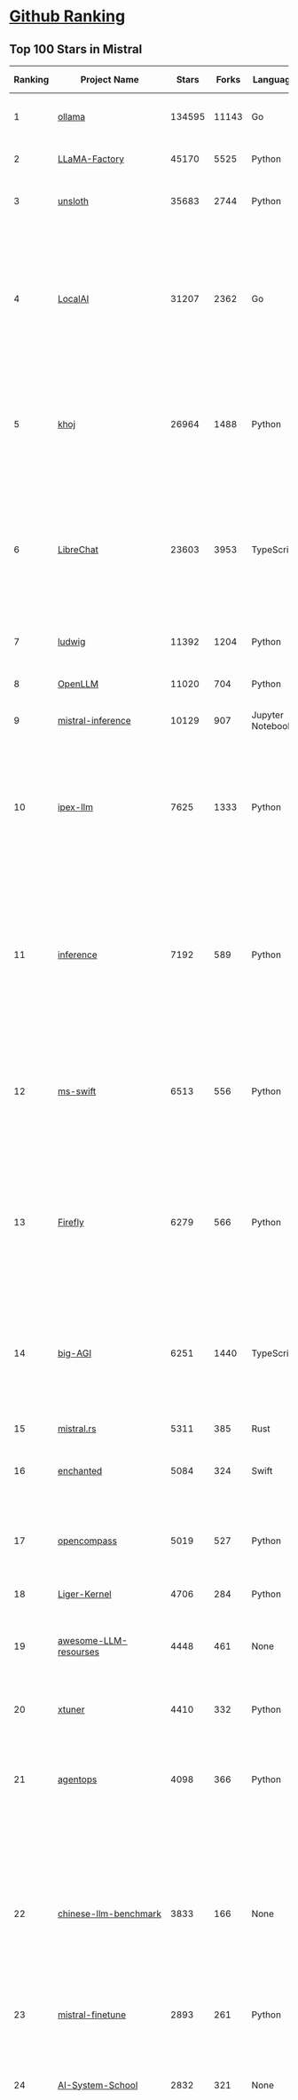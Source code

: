 [Github Ranking](../README.md)
==========

## Top 100 Stars in Mistral

| Ranking | Project Name | Stars | Forks | Language | Open Issues | Description | Last Commit |
| ------- | ------------ | ----- | ----- | -------- | ----------- | ----------- | ----------- |
| 1 | [ollama](https://github.com/ollama/ollama) | 134595 | 11143 | Go | 1493 | Get up and running with Llama 3.3, DeepSeek-R1, Phi-4, Gemma 3, and other large language models. | 2025-03-24T20:16:45Z |
| 2 | [LLaMA-Factory](https://github.com/hiyouga/LLaMA-Factory) | 45170 | 5525 | Python | 394 | Unified Efficient Fine-Tuning of 100+ LLMs & VLMs (ACL 2024) | 2025-03-25T03:23:50Z |
| 3 | [unsloth](https://github.com/unslothai/unsloth) | 35683 | 2744 | Python | 926 | Finetune Llama 3.3, DeepSeek-R1, Gemma 3 & Reasoning LLMs 2x faster with 70% less memory! 🦥 | 2025-03-22T01:02:15Z |
| 4 | [LocalAI](https://github.com/mudler/LocalAI) | 31207 | 2362 | Go | 416 | :robot: The free, Open Source alternative to OpenAI, Claude and others. Self-hosted and local-first. Drop-in replacement for OpenAI,  running on consumer-grade hardware. No GPU required. Runs gguf, transformers, diffusers and many more models architectures. Features: Generate Text, Audio, Video, Images, Voice Cloning, Distributed, P2P inference | 2025-03-24T21:37:16Z |
| 5 | [khoj](https://github.com/khoj-ai/khoj) | 26964 | 1488 | Python | 67 | Your AI second brain. Self-hostable. Get answers from the web or your docs. Build custom agents, schedule automations, do deep research. Turn any online or local LLM into your personal, autonomous AI (gpt, claude, gemini, llama, qwen, mistral). Get started - free. | 2025-03-24T04:57:20Z |
| 6 | [LibreChat](https://github.com/danny-avila/LibreChat) | 23603 | 3953 | TypeScript | 140 | Enhanced ChatGPT Clone: Features Agents, DeepSeek, Anthropic, AWS, OpenAI, Assistants API, Azure, Groq, o1, GPT-4o, Mistral, OpenRouter, Vertex AI, Gemini, Artifacts, AI model switching, message search, Code Interpreter, langchain, DALL-E-3, OpenAPI Actions, Functions, Secure Multi-User Auth, Presets, open-source for self-hosting. Active project. | 2025-03-24T21:55:52Z |
| 7 | [ludwig](https://github.com/ludwig-ai/ludwig) | 11392 | 1204 | Python | 38 | Low-code framework for building custom LLMs, neural networks, and other AI models | 2025-03-03T20:40:07Z |
| 8 | [OpenLLM](https://github.com/bentoml/OpenLLM) | 11020 | 704 | Python | 0 | Run any open-source LLMs, such as DeepSeek and Llama, as OpenAI compatible API endpoint in the cloud. | 2025-03-24T19:08:56Z |
| 9 | [mistral-inference](https://github.com/mistralai/mistral-inference) | 10129 | 907 | Jupyter Notebook | 121 | Official inference library for Mistral models | 2025-03-20T15:03:08Z |
| 10 | [ipex-llm](https://github.com/intel/ipex-llm) | 7625 | 1333 | Python | 1102 | Accelerate local LLM inference and finetuning (LLaMA, Mistral, ChatGLM, Qwen, DeepSeek, Mixtral, Gemma, Phi, MiniCPM, Qwen-VL, MiniCPM-V, etc.) on Intel XPU (e.g., local PC with iGPU and NPU, discrete GPU such as Arc, Flex and Max); seamlessly integrate with llama.cpp, Ollama, HuggingFace, LangChain, LlamaIndex, vLLM, DeepSpeed, Axolotl, etc. | 2025-03-25T02:07:55Z |
| 11 | [inference](https://github.com/xorbitsai/inference) | 7192 | 589 | Python | 162 | Replace OpenAI GPT with another LLM in your app by changing a single line of code. Xinference gives you the freedom to use any LLM you need. With Xinference, you're empowered to run inference with any open-source language models, speech recognition models, and multimodal models, whether in the cloud, on-premises, or even on your laptop. | 2025-03-21T07:17:53Z |
| 12 | [ms-swift](https://github.com/modelscope/ms-swift) | 6513 | 556 | Python | 467 | Use PEFT or Full-parameter to finetune 500+ LLMs (Qwen2.5, InternLM3, GLM4, Llama3.3, Mistral, Yi1.5, Baichuan2, DeepSeek-R1, ...) and 200+ MLLMs (Qwen2.5-VL, Qwen2-Audio, Llama3.2-Vision, Llava, InternVL2.5, MiniCPM-V-2.6, GLM4v, Xcomposer2.5, Yi-VL, DeepSeek-VL2, Phi3.5-Vision, GOT-OCR2, ...). | 2025-03-25T03:35:07Z |
| 13 | [Firefly](https://github.com/yangjianxin1/Firefly) | 6279 | 566 | Python | 204 | Firefly: 大模型训练工具，支持训练Qwen2.5、Qwen2、Yi1.5、Phi-3、Llama3、Gemma、MiniCPM、Yi、Deepseek、Orion、Xverse、Mixtral-8x7B、Zephyr、Mistral、Baichuan2、Llma2、Llama、Qwen、Baichuan、ChatGLM2、InternLM、Ziya2、Vicuna、Bloom等大模型 | 2024-10-24T02:27:42Z |
| 14 | [big-AGI](https://github.com/enricoros/big-AGI) | 6251 | 1440 | TypeScript | 232 | AI suite powered by state-of-the-art models and providing advanced AI/AGI functions. It features AI personas, AGI functions, multi-model chats, text-to-image, voice, response streaming, code highlighting and execution, PDF import, presets for developers, much more. Deploy on-prem or in the cloud. | 2025-03-24T21:27:41Z |
| 15 | [mistral.rs](https://github.com/EricLBuehler/mistral.rs) | 5311 | 385 | Rust | 104 | Blazingly fast LLM inference. | 2025-03-24T22:46:42Z |
| 16 | [enchanted](https://github.com/gluonfield/enchanted) | 5084 | 324 | Swift | 88 | Enchanted is iOS and macOS app for chatting with private self hosted language models such as Llama2, Mistral or Vicuna using Ollama. | 2025-03-19T20:19:21Z |
| 17 | [opencompass](https://github.com/open-compass/opencompass) | 5019 | 527 | Python | 281 | OpenCompass is an LLM evaluation platform, supporting a wide range of models (Llama3, Mistral, InternLM2,GPT-4,LLaMa2, Qwen,GLM, Claude, etc) over 100+ datasets. | 2025-03-24T10:38:06Z |
| 18 | [Liger-Kernel](https://github.com/linkedin/Liger-Kernel) | 4706 | 284 | Python | 52 | Efficient Triton Kernels for LLM Training | 2025-03-24T18:11:57Z |
| 19 | [awesome-LLM-resourses](https://github.com/WangRongsheng/awesome-LLM-resourses) | 4448 | 461 | None | 0 | 🧑‍🚀 全世界最好的LLM资料总结（数据处理、模型训练、模型部署、o1 模型、MCP、小语言模型、视觉语言模型） \| Summary of the world's best LLM resources.  | 2025-03-25T03:11:41Z |
| 20 | [xtuner](https://github.com/InternLM/xtuner) | 4410 | 332 | Python | 213 | An efficient, flexible and full-featured toolkit for fine-tuning LLM (InternLM2, Llama3, Phi3, Qwen, Mistral, ...) | 2025-03-22T14:27:53Z |
| 21 | [agentops](https://github.com/AgentOps-AI/agentops) | 4098 | 366 | Python | 82 | Python SDK for AI agent monitoring, LLM cost tracking, benchmarking, and more. Integrates with most LLMs and agent frameworks including OpenAI Agents SDK, CrewAI, Langchain, Autogen, AG2, and CamelAI | 2025-03-25T00:05:29Z |
| 22 | [chinese-llm-benchmark](https://github.com/jeinlee1991/chinese-llm-benchmark) | 3833 | 166 | None | 28 | 目前已囊括203个大模型，覆盖chatgpt、gpt-4o、o3-mini、谷歌gemini、Claude3.5、智谱GLM-Zero、文心一言、qwen-max、百川、讯飞星火、商汤senseChat、minimax等商用模型， 以及DeepSeek-R1、qwq-32b、deepseek-v3、qwen2.5、llama3.3、phi-4、glm4、gemma3、mistral、书生internLM2.5等开源大模型。不仅提供能力评分排行榜，也提供所有模型的原始输出结果！ | 2025-03-24T04:27:40Z |
| 23 | [mistral-finetune](https://github.com/mistralai/mistral-finetune) | 2893 | 261 | Python | 32 | None | 2024-09-13T09:53:13Z |
| 24 | [AI-System-School](https://github.com/HuaizhengZhang/AI-System-School) | 2832 | 321 | None | 12 | 🚀 Awesome System for Machine Learning ⚡️ AI System Papers and Industry Practice. ⚡️ System for Machine Learning, LLM (Large Language Model), GenAI (Generative AI). 🍻 OSDI, NSDI, SIGCOMM, SoCC, MLSys, etc. 🗃️ Llama3, Mistral, etc. 🧑‍💻 Video Tutorials.  | 2024-08-14T05:12:47Z |
| 25 | [paperless-ai](https://github.com/clusterzx/paperless-ai) | 2760 | 99 | JavaScript | 12 | An automated document analyzer for Paperless-ngx using OpenAI API, Ollama, Deepseek-r1, Azure and all OpenAI API compatible Services to automatically analyze and tag your documents. | 2025-03-21T19:24:53Z |
| 26 | [xTuring](https://github.com/stochasticai/xTuring) | 2640 | 207 | Python | 10 | Build, customize and control you own LLMs. From data pre-processing to fine-tuning, xTuring provides an easy way to personalize open-source LLMs. Join our discord community: https://discord.gg/TgHXuSJEk6 | 2024-09-23T09:40:48Z |
| 27 | [lsp-ai](https://github.com/SilasMarvin/lsp-ai) | 2618 | 92 | Rust | 25 | LSP-AI is an open-source language server that serves as a backend for AI-powered functionality, designed to assist and empower software engineers, not replace them. | 2025-01-07T22:17:38Z |
| 28 | [secret-llama](https://github.com/abi/secret-llama) | 2604 | 164 | TypeScript | 18 | Fully private LLM chatbot that runs entirely with a browser with no server needed. Supports Mistral and LLama 3. | 2024-06-05T02:04:17Z |
| 29 | [elia](https://github.com/darrenburns/elia) | 2080 | 130 | Python | 12 | A snappy, keyboard-centric terminal user interface for interacting with large language models. Chat with ChatGPT, Claude, Llama 3, Phi 3, Mistral, Gemma and more. | 2024-10-10T19:12:52Z |
| 30 | [OnnxStream](https://github.com/vitoplantamura/OnnxStream) | 1927 | 89 | C++ | 54 | Lightweight inference library for ONNX files, written in C++. It can run Stable Diffusion XL 1.0 on a RPI Zero 2 (or in 298MB of RAM) but also Mistral 7B on desktops and servers. ARM, x86, WASM, RISC-V supported. Accelerated by XNNPACK. | 2025-03-18T05:20:30Z |
| 31 | [maid](https://github.com/Mobile-Artificial-Intelligence/maid) | 1878 | 206 | Dart | 10 | Maid is a cross-platform Flutter app for interfacing with GGUF / llama.cpp models locally, and with Ollama and OpenAI models remotely.  | 2025-03-24T14:56:37Z |
| 32 | [floneum](https://github.com/floneum/floneum) | 1798 | 91 | Rust | 39 | Instant, controllable, local pre-trained AI models in Rust | 2025-03-23T14:37:37Z |
| 33 | [Ollamac](https://github.com/kevinhermawan/Ollamac) | 1745 | 95 | Swift | 35 | Mac app for Ollama | 2025-03-12T22:28:22Z |
| 34 | [dialoqbase](https://github.com/n4ze3m/dialoqbase) | 1741 | 273 | TypeScript | 39 | Create chatbots with ease | 2024-10-15T14:24:20Z |
| 35 | [json_repair](https://github.com/mangiucugna/json_repair) | 1631 | 81 | Python | 0 | A python module to repair invalid JSON from LLMs | 2025-03-19T12:21:14Z |
| 36 | [papersgpt-for-zotero](https://github.com/papersgpt/papersgpt-for-zotero) | 1422 | 46 | JavaScript | 36 | Zotero chat PDF with AI, DeepSeek, GPT 4.5, ChatGPT, Claude, Gemini | 2025-03-13T04:00:46Z |
| 37 | [search2ai](https://github.com/fatwang2/search2ai) | 1258 | 192 | JavaScript | 17 | Help your LLMs online | 2025-02-19T16:26:01Z |
| 38 | [modelfusion](https://github.com/vercel/modelfusion) | 1244 | 89 | TypeScript | 33 | The TypeScript library for building AI applications. | 2024-07-19T15:17:19Z |
| 39 | [aws-genai-llm-chatbot](https://github.com/aws-samples/aws-genai-llm-chatbot) | 1203 | 366 | TypeScript | 21 | A modular and comprehensive solution to deploy a Multi-LLM and Multi-RAG powered chatbot (Amazon Bedrock, Anthropic, HuggingFace, OpenAI, Meta, AI21, Cohere, Mistral) using AWS CDK on AWS | 2025-03-25T03:24:48Z |
| 40 | [nextjs-ollama-llm-ui](https://github.com/jakobhoeg/nextjs-ollama-llm-ui) | 1155 | 279 | TypeScript | 13 | Fully-featured web interface for Ollama LLMs | 2025-02-04T19:07:06Z |
| 41 | [gp.nvim](https://github.com/Robitx/gp.nvim) | 1097 | 93 | Lua | 41 | Gp.nvim (GPT prompt) Neovim AI plugin: ChatGPT sessions & Instructable text/code operations & Speech to text [OpenAI, Ollama, Anthropic, ..] | 2024-09-23T12:32:50Z |
| 42 | [bedrock-claude-chat](https://github.com/aws-samples/bedrock-claude-chat) | 1067 | 394 | TypeScript | 111 | AWS-native chatbot using Bedrock + Claude (+Nova and Mistral) | 2025-03-25T01:25:04Z |
| 43 | [poe-api-wrapper](https://github.com/snowby666/poe-api-wrapper) | 1062 | 138 | Python | 27 | 👾 A Python API wrapper for Poe.com. With this, you will have free access to GPT-4, Claude, Llama, Gemini, Mistral and more! 🚀 | 2025-03-07T20:07:31Z |
| 44 | [LLM-Prompt-Library](https://github.com/abilzerian/LLM-Prompt-Library) | 1049 | 112 | Python | 0 | My personal prompt library for various LLMs + scripts & tools. Suitable for models from Deepseek, OpenAI, Claude, Meta, Mistral, Google, Grok, and others. | 2025-03-18T17:04:23Z |
| 45 | [chatd](https://github.com/BruceMacD/chatd) | 1017 | 69 | JavaScript | 26 | Chat with your documents using local AI | 2024-07-06T01:21:36Z |
| 46 | [BaseAI](https://github.com/LangbaseInc/BaseAI) | 984 | 83 | TypeScript | 4 | BaseAI — The Web AI Framework. The easiest way to build serverless autonomous AI agents with memory. Start building local-first, agentic pipes, tools, and memory. Deploy serverless with one command. | 2025-02-25T11:30:28Z |
| 47 | [RisuAI](https://github.com/kwaroran/RisuAI) | 946 | 163 | TypeScript | 59 | Make your own story. User-friendly software for LLM roleplaying | 2025-03-24T08:02:44Z |
| 48 | [graphrag-local-ollama](https://github.com/TheAiSingularity/graphrag-local-ollama) | 936 | 148 | Python | 43 | Local models support for Microsoft's graphrag using ollama (llama3, mistral, gemma2 phi3)- LLM & Embedding extraction | 2024-09-30T02:43:30Z |
| 49 | [ai-dev-gallery](https://github.com/microsoft/ai-dev-gallery) | 921 | 111 | C# | 40 | An open-source project for Windows developers to learn how to add AI with local models and APIs to Windows apps. | 2025-03-24T21:21:47Z |
| 50 | [generative-ai-use-cases-jp](https://github.com/aws-samples/generative-ai-use-cases-jp) | 863 | 205 | TypeScript | 90 | すぐに業務活用できるビジネスユースケース集付きの安全な生成AIアプリ実装 | 2025-03-25T02:29:05Z |
| 51 | [witsy](https://github.com/nbonamy/witsy) | 802 | 59 | TypeScript | 4 | Witsy: desktop AI assistant | 2025-03-21T22:04:20Z |
| 52 | [MixtralKit](https://github.com/open-compass/MixtralKit) | 767 | 80 | Python | 12 | A toolkit for inference and evaluation of 'mixtral-8x7b-32kseqlen' from Mistral AI | 2023-12-15T19:10:55Z |
| 53 | [fine-tune-mistral](https://github.com/abacaj/fine-tune-mistral) | 709 | 63 | Python | 3 | Fine-tune mistral-7B on 3090s, a100s, h100s | 2023-10-11T17:25:59Z |
| 54 | [mistral-common](https://github.com/mistralai/mistral-common) | 700 | 79 | Python | 17 | None | 2025-03-19T22:27:53Z |
| 55 | [web-llm-chat](https://github.com/mlc-ai/web-llm-chat) | 695 | 117 | TypeScript | 9 | Chat with AI large language models running natively in your browser. Enjoy private, server-free, seamless AI conversations. | 2025-01-29T19:23:34Z |
| 56 | [Hexabot](https://github.com/Hexastack/Hexabot) | 681 | 120 | TypeScript | 120 | Hexabot is an open-source AI chatbot / agent builder. It allows you to create and manage multi-channel and multilingual chatbots / agents with ease.  | 2025-03-24T13:17:47Z |
| 57 | [tt-metal](https://github.com/tenstorrent/tt-metal) | 675 | 123 | C++ | 2146 | :metal: TT-NN operator library, and TT-Metalium low level kernel programming model. | 2025-03-25T03:09:42Z |
| 58 | [ComfyUI-IF_AI_tools](https://github.com/if-ai/ComfyUI-IF_AI_tools) | 616 | 47 | Python | 50 | ComfyUI-IF_AI_tools is a set of custom nodes for ComfyUI that allows you to generate prompts using a local Large Language Model (LLM) via Ollama. This tool enables you to enhance your image generation workflow by leveraging the power of language models. | 2025-03-09T09:11:32Z |
| 59 | [llm-finetuning](https://github.com/modal-labs/llm-finetuning) | 573 | 89 | Python | 3 | Guide for fine-tuning Llama/Mistral/CodeLlama models and more | 2024-08-28T10:44:08Z |
| 60 | [Owl](https://github.com/OwlAIProject/Owl) | 570 | 56 | Python | 6 | A personal wearable AI that runs locally | 2024-03-17T06:37:26Z |
| 61 | [mistral](https://github.com/stanford-crfm/mistral) | 569 | 52 | Python | 18 | Mistral: A strong, northwesterly wind: Framework for transparent and accessible large-scale language model training, built with Hugging Face 🤗  Transformers. | 2023-11-10T02:55:18Z |
| 62 | [client-python](https://github.com/mistralai/client-python) | 567 | 119 | Python | 13 | Python client library for Mistral AI platform | 2025-03-21T09:33:25Z |
| 63 | [parrot.nvim](https://github.com/frankroeder/parrot.nvim) | 546 | 35 | Lua | 3 | parrot.nvim 🦜 - the plugin that brings stochastic parrots to Neovim. | 2025-03-18T11:57:54Z |
| 64 | [BambooAI](https://github.com/pgalko/BambooAI) | 541 | 54 | Python | 11 | A Python library powered by Language Models (LLMs) for conversational data discovery and analysis. | 2025-03-02T07:52:21Z |
| 65 | [ai-commits-intellij-plugin](https://github.com/Blarc/ai-commits-intellij-plugin) | 517 | 41 | Kotlin | 23 | AI Commits for IntelliJ based IDEs/Android Studio. | 2025-03-23T15:56:46Z |
| 66 | [llmcord](https://github.com/jakobdylanc/llmcord) | 504 | 100 | Python | 2 | Make Discord your LLM frontend ● Supports any OpenAI compatible API (Ollama, LM Studio, vLLM, OpenRouter, xAI, Mistral, Groq and more) | 2025-03-21T19:37:29Z |
| 67 | [rag-chatbot](https://github.com/datvodinh/rag-chatbot) | 490 | 74 | Python | 6 |  Chat with multiple PDFs locally | 2024-10-11T04:30:01Z |
| 68 | [embedJs](https://github.com/llm-tools/embedJs) | 476 | 53 | TypeScript | 26 | A NodeJS RAG framework to easily work with LLMs and embeddings | 2025-02-14T10:53:44Z |
| 69 | [helix](https://github.com/helixml/helix) | 472 | 47 | Go | 124 | 🧬 Helix is a private GenAI stack for building AI applications with declarative pipelines, knowledge (RAG), API bindings, and first-class testing. | 2025-03-24T22:27:33Z |
| 70 | [ollama-voice-mac](https://github.com/apeatling/ollama-voice-mac) | 467 | 54 | Python | 8 | Mac compatible Ollama Voice | 2024-03-26T14:49:04Z |
| 71 | [aikit](https://github.com/sozercan/aikit) | 436 | 36 | Go | 20 | 🏗️ Fine-tune, build, and deploy open-source LLMs easily! | 2025-03-24T02:28:08Z |
| 72 | [obsidian-bmo-chatbot](https://github.com/longy2k/obsidian-bmo-chatbot) | 431 | 60 | TypeScript | 45 | Generate and brainstorm ideas while creating your notes using Large Language Models (LLMs) from Ollama, LM Studio, Anthropic, Google Gemini, Mistral AI, OpenAI, and more for Obsidian. | 2024-09-12T04:07:29Z |
| 73 | [mlx-llm](https://github.com/riccardomusmeci/mlx-llm) | 430 | 30 | Python | 0 | Large Language Models (LLMs) applications and tools running on Apple Silicon in real-time with Apple MLX. | 2025-01-29T07:13:07Z |
| 74 | [LESS](https://github.com/princeton-nlp/LESS) | 422 | 40 | Jupyter Notebook | 15 | [ICML 2024] LESS: Selecting Influential Data for Targeted Instruction Tuning | 2024-10-20T03:11:58Z |
| 75 | [bolna](https://github.com/voxos-ai/bolna) | 414 | 112 | Python | 28 | End-to-end platform for building voice first multimodal agents | 2024-10-28T05:40:38Z |
| 76 | [xllm](https://github.com/BobaZooba/xllm) | 400 | 21 | Python | 6 | 🦖 X—LLM: Cutting Edge & Easy LLM Finetuning | 2024-01-17T16:43:39Z |
| 77 | [DevoxxGenieIDEAPlugin](https://github.com/devoxx/DevoxxGenieIDEAPlugin) | 398 | 47 | Java | 40 | DevoxxGenie is a plugin for IntelliJ IDEA that uses local LLM's (Ollama, LMStudio, GPT4All, Jan and Llama.cpp) and Cloud based LLMs to help review, test, explain your project code. | 2025-03-24T12:17:07Z |
| 78 | [fltr](https://github.com/moritztng/fltr) | 380 | 8 | Rust | 1 | Like grep but for natural language questions. Based on Mistral 7B or Mixtral 8x7B. | 2024-03-13T11:39:01Z |
| 79 | [GPTPortal](https://github.com/Zaki-1052/GPTPortal) | 363 | 65 | JavaScript | 2 | A feature-rich portal to chat with GPT-4, Claude, Gemini, Mistral, & OpenAI Assistant APIs via a lightweight Node.js web app; supports customizable multimodality for voice, images, & files. | 2025-03-07T19:37:35Z |
| 80 | [edgen](https://github.com/edgenai/edgen) | 356 | 16 | Rust | 23 | ⚡  Edgen: Local, private GenAI server alternative to OpenAI. No GPU required. Run AI models locally: LLMs (Llama2, Mistral, Mixtral...), Speech-to-text (whisper) and many others. | 2024-05-23T14:21:38Z |
| 81 | [NeuralFlow](https://github.com/valine/NeuralFlow) | 345 | 15 | Python | 4 | Visualize the intermediate output of Mistral 7B | 2025-01-22T11:25:17Z |
| 82 | [ai_automation_suggester](https://github.com/ITSpecialist111/ai_automation_suggester) | 342 | 12 | Python | 5 | This custom Home Assistant integration automatically scans your entities, detects new devices, and uses AI (via cloud and local APIs) to suggest tailored automations. It supports multiple AI providers, including OpenAI, Anthropic, Google, Groq, LocalAI, Mistral and Ollama. The integration provides automation suggestions via HASS notifications | 2025-03-09T20:09:18Z |
| 83 | [KVQuant](https://github.com/SqueezeAILab/KVQuant) | 337 | 30 | Python | 14 | [NeurIPS 2024] KVQuant: Towards 10 Million Context Length LLM Inference with KV Cache Quantization | 2024-08-13T11:19:28Z |
| 84 | [LLaMa2lang](https://github.com/AI-Commandos/LLaMa2lang) | 300 | 34 | Python | 0 | Convenience scripts to finetune (chat-)LLaMa3 and other models for any language | 2024-06-17T14:00:13Z |
| 85 | [mistral](https://github.com/openstack/mistral) | 291 | 118 | Python | 0 | Workflow Service for OpenStack. Mirror of code maintained at opendev.org. | 2025-03-18T23:37:58Z |
| 86 | [airunner](https://github.com/Capsize-Games/airunner) | 287 | 24 | Python | 28 | Stable Diffusion and LLMs offline on your own hardware | 2025-03-25T00:50:55Z |
| 87 | [OllamaKit](https://github.com/kevinhermawan/OllamaKit) | 283 | 29 | Swift | 5 | Ollama client for Swift | 2025-03-09T22:20:34Z |
| 88 | [nanodl](https://github.com/HMUNACHI/nanodl) | 282 | 10 | Python | 2 | A Jax-based library for designing and training transformer models from scratch. | 2024-08-28T21:24:22Z |
| 89 | [simple-openai](https://github.com/sashirestela/simple-openai) | 276 | 30 | Java | 5 | A Java library to use the OpenAI Api in the simplest possible way. | 2025-03-22T20:52:57Z |
| 90 | [yalm](https://github.com/andrewkchan/yalm) | 274 | 27 | C++ | 1 | Yet Another Language Model: LLM inference in C++/CUDA, no libraries except for I/O | 2025-01-15T07:22:42Z |
| 91 | [llm-mistral-invoice-cpu](https://github.com/katanaml/llm-mistral-invoice-cpu) | 265 | 63 | Python | 0 | Data extraction with LLM on CPU | 2024-03-26T05:44:59Z |
| 92 | [Heat](https://github.com/nathanborror/Heat) | 258 | 17 | Swift | 4 | An LLM agnostic desktop and mobile client. | 2025-03-21T16:30:16Z |
| 93 | [unsaged](https://github.com/jorge-menjivar/unsaged) | 255 | 78 | TypeScript | 15 | Open source chat kit engineered for seamless interaction with AI models. | 2025-02-25T18:02:25Z |
| 94 | [aicommit2](https://github.com/tak-bro/aicommit2) | 253 | 20 | TypeScript | 7 | A Reactive CLI that generates git commit messages with Ollama, ChatGPT, Gemini, Claude, Mistral and other AI | 2025-03-25T02:19:01Z |
| 95 | [ai-playground](https://github.com/rokbenko/ai-playground) | 239 | 56 | Python | 0 | Code from tutorials presented on the "Code AI with Rok" YouTube channel | 2025-03-18T17:22:38Z |
| 96 | [inferflow](https://github.com/inferflow/inferflow) | 238 | 25 | C++ | 8 | Inferflow is an efficient and highly configurable inference engine for large language models (LLMs). | 2024-03-15T06:52:33Z |
| 97 | [companion-vscode](https://github.com/quack-ai/companion-vscode) | 231 | 12 | TypeScript | 3 | VSCode extension of Quack Companion 💻 Turn your team insights into a portable plug-and-play context for code generation. Alternative to GitHub Copilot powered by OSS LLMs (Mistral, Gemma, etc.), served with Ollama. | 2024-10-01T04:06:14Z |
| 98 | [TPU-Alignment](https://github.com/Locutusque/TPU-Alignment) | 230 | 25 | Jupyter Notebook | 0 | Fully fine-tune large models like Mistral, Llama-2-13B, or Qwen-14B completely for free | 2024-10-31T20:34:59Z |
| 99 | [ProX](https://github.com/GAIR-NLP/ProX) | 230 | 18 | Python | 2 | Offical Repo for "Programming Every Example: Lifting Pre-training Data Quality Like Experts at Scale" | 2025-02-16T07:59:43Z |
| 100 | [ollama-ai](https://github.com/gbaptista/ollama-ai) | 227 | 8 | Ruby | 0 | A Ruby gem for interacting with Ollama's API that allows you to run open source AI LLMs (Large Language Models) locally. | 2024-07-21T11:13:36Z |

